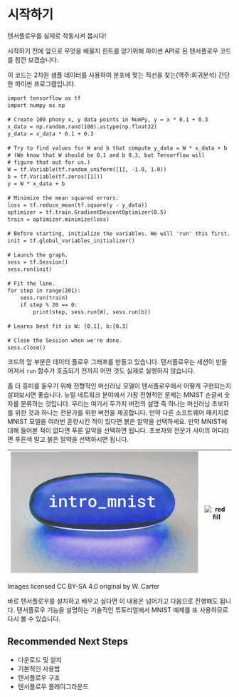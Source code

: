 # 시작하기
텐서플로우를 실제로 작동시켜 봅시다!

시작하기 전에 앞으로 무엇을 배울지 힌트를 얻기위해 파이썬 API로 된 텐서플로우 코드를 잠깐 보겠습니다.

이 코드는 2차원 샘플 데이터를 사용하여 분포에 맞는 직선을 찾는(역주:회귀분석) 간단한 파이썬 프로그램입니다.

```
import tensorflow as tf
import numpy as np

# Create 100 phony x, y data points in NumPy, y = x * 0.1 + 0.3
x_data = np.random.rand(100).astype(np.float32)
y_data = x_data * 0.1 + 0.3

# Try to find values for W and b that compute y_data = W * x_data + b
# (We know that W should be 0.1 and b 0.3, but Tensorflow will
# figure that out for us.)
W = tf.Variable(tf.random_uniform([1], -1.0, 1.0))
b = tf.Variable(tf.zeros([1]))
y = W * x_data + b

# Minimize the mean squared errors.
loss = tf.reduce_mean(tf.square(y - y_data))
optimizer = tf.train.GradientDescentOptimizer(0.5)
train = optimizer.minimize(loss)

# Before starting, initialize the variables. We will 'run' this first.
init = tf.global_variables_initializer()

# Launch the graph.
sess = tf.Session()
sess.run(init)

# Fit the line.
for step in range(201):
    sess.run(train)
    if step % 20 == 0:
        print(step, sess.run(W), sess.run(b))

# Learns best fit is W: [0.1], b:[0.3]

# Close the Session when we're done.
sess.close()
```

코드의 앞 부분은 데이터 플로우 그래프를 만들고 있습니다. 텐서플로우는 세션이 만들어져서 `run` 함수가 호출되기 전까지 어떤 것도 실제로 실행하지 않습니다.

좀 더 흥미를 돋우기 위해 전형적인 머신러닝 모델이 텐서플로우에서 어떻게 구현되는지 살펴보시면 좋습니다. 뉴럴 네트워크 분야에서 가장 전형적인 문제는 MNIST 손글씨 숫자를 분류하는 것입니다. 우리는 여기서 두가지 버전의 설명 즉 하나는 머신러닝 초보자를 위한 것과 하나는 전문가를 위한 버전을 제공합니다. 만약 다른 소프트웨어 패키지로 MNIST 모델을 여러번 훈련시킨 적이 있다면 붉은 알약을 선택하세요. 만약 MNIST에 대해 들어본 적이 없다면 푸른 알약을 선택하면 됩니다. 초보자와 전문가 사이의 어디라면 푸른색 말고 붉은 알약을 선택하시면 됩니다.

| ![blue fill](/res/img/blue_pill.png) | ![red fill](/res/img/red_pill.png) |
| ----- | ----- |


Images licensed CC BY-SA 4.0 original by W. Carter

바로 텐서플로우를 설치하고 배우고 싶다면 이 내용은 넘어가고 다음으로 진행해도 됩니다. 텐서플로우 기능을 설명하는 기술적인 튜토리얼에서 MNIST 예제를 또 사용하므로 다시 볼 수 있습니다.

## Recommended Next Steps
- 다운로드 및 설치
- 기본적인 사용법
- 텐서플로우 구조
- 텐서플로우 플레이그라운드

